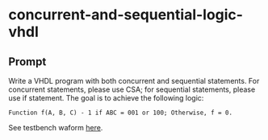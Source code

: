 # concurrent-and-sequential-logic-vhdl

## Prompt

Write a VHDL program with both concurrent and sequential statements. For concurrent statements, please use CSA; for sequential statements, please use if statement. The goal is to achieve the following logic:

```
Function f(A, B, C) - 1 if ABC = 001 or 100; Otherwise, f = 0.
```

See testbench waform [here](https://drive.google.com/file/d/1t3yYtNYSmPWfkCP9QQbymFZnagvVYGkW/view?usp=sharing).
